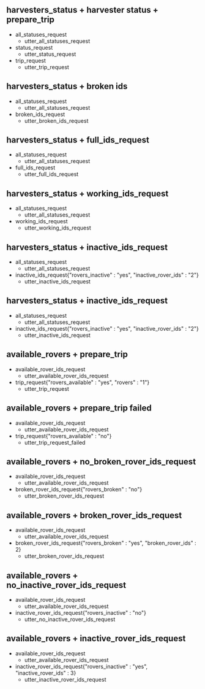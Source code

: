 ## harvesters_status + harvester status + prepare_trip 
* all_statuses_request
    - utter_all_statuses_request
* status_request
    - utter_status_request
* trip_request
    - utter_trip_request

## harvesters_status + broken ids
* all_statuses_request
    - utter_all_statuses_request
* broken_ids_request
    - utter_broken_ids_request

## harvesters_status + full_ids_request  
* all_statuses_request
    - utter_all_statuses_request
* full_ids_request
    - utter_full_ids_request

## harvesters_status + working_ids_request  
* all_statuses_request
    - utter_all_statuses_request
* working_ids_request
    - utter_working_ids_request

## harvesters_status + inactive_ids_request
* all_statuses_request
    - utter_all_statuses_request
* inactive_ids_request{"rovers_inactive" : "yes", "inactive_rover_ids" : "2"}
    - utter_inactive_ids_request

## harvesters_status + inactive_ids_request
* all_statuses_request
    - utter_all_statuses_request
* inactive_ids_request{"rovers_inactive" : "yes", "inactive_rover_ids" : "2"}
    - utter_inactive_ids_request

## available_rovers + prepare_trip
* available_rover_ids_request
    - utter_available_rover_ids_request
* trip_request{"rovers_available" : "yes", "rovers" : "1"}
    - utter_trip_request

## available_rovers + prepare_trip failed
* available_rover_ids_request
    - utter_available_rover_ids_request
* trip_request{"rovers_available" : "no"}
    - utter_trip_request_failed

## available_rovers + no_broken_rover_ids_request
* available_rover_ids_request
    - utter_available_rover_ids_request
* broken_rover_ids_request{"rovers_broken" : "no"}
    - utter_broken_rover_ids_request

## available_rovers + broken_rover_ids_request
* available_rover_ids_request
    - utter_available_rover_ids_request
* broken_rover_ids_request{"rovers_broken" : "yes", "broken_rover_ids" : 2}
    - utter_broken_rover_ids_request

## available_rovers + no_inactive_rover_ids_request
* available_rover_ids_request
    - utter_available_rover_ids_request
* inactive_rover_ids_request{"rovers_inactive" : "no"}
    - utter_no_inactive_rover_ids_request

## available_rovers + inactive_rover_ids_request
* available_rover_ids_request
    - utter_available_rover_ids_request
* inactive_rover_ids_request{"rovers_inactive" : "yes", "inactive_rover_ids" : 3}
    - utter_inactive_rover_ids_request
